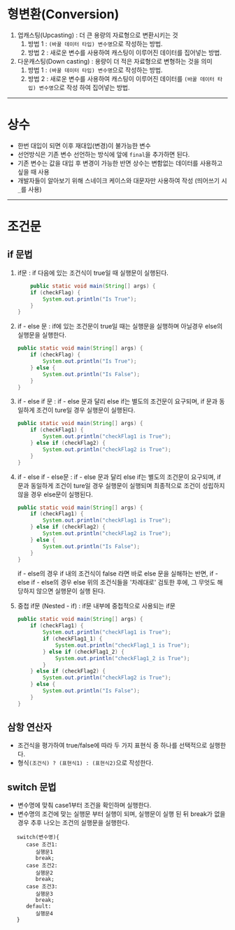 # 형변환(Conversion)

1. 업캐스팅(Upcasting) : 더 큰 용량의 자료형으로 변환시키는 것
    1. 방법 1 : `(바꿀 데이터 타입) 변수명`으로 작성하는 방법.
    2. 방법 2 : 새로운 변수를 사용하여 캐스팅이 이루어진 데이터를 집어넣는 방법.
2. 다운캐스팅(Down casting) : 용량이 더 적은 자료형으로 변형하는 것을 의미
    1. 방법 1 : `(바꿀 데이터 타입) 변수명`으로 작성하는 방법.
    2. 방법 2 : 새로운 변수를 사용하여 캐스팅이 이루어진 데이터를 `(바꿀 데이터 타입) 변수명`으로 작성 하여 집어넣는 방법.

---------

# 상수

- 한번 대입이 되면 이후 재대입(변경)이 불가능한 변수
- 선언방식은 기존 변수 선언하는 방식에 앞에 `final`을 추가하면 된다.
- 기존 변수는 값을 대입 후 변경이 가능한 반면 상수는 변함없는 데이터를 사용하고 싶을 때 사용
- 개발자들이 알아보기 위해 스네이크 케이스와 대문자만 사용하여 작성 (띄어쓰기 시 `_`를 사용)

---------

# 조건문

## if 문법

1. if문 : if 다음에 있는 조건식이 true일 때 실행문이 실행된다.

   ```java
       public static void main(String[] args) {
       if (checkFlag) {
           System.out.println("Is True");
       }
   }
   ```

2. if - else 문 : if에 있는 조건문이 true일 때는 실행문을 실행하며 아닐경우 else의 실행문을 실행한다.

   ```java
   public static void main(String[] args) {
       if (checkFlag) {
           System.out.println("Is True");
       } else {
           System.out.println("Is False");
       }
   }
   ```

3. if - else if 문 : if - else 문과 달리 else if는 별도의 조건문이 요구되며,
   if 문과 동일하게 조건이 ture일 경우 실행문이 실행된다.

   ```java
   public static void main(String[] args) {
       if (checkFlag1) {
           System.out.println("checkFlag1 is True");
       } else if (checkFlag2) {
           System.out.println("checkFlag2 is True");
       }
   }
   ```

4. if - else if - else문 : if - else 문과 달리 else if는 별도의 조건문이 요구되며,
   if 문과 동일하게 조건이 ture일 경우 실행문이 실행되며 최종적으로 조건이 성립하지 않을 경우 else문이 실행된다.

   ```java
   public static void main(String[] args) {
       if (checkFlag1) {
           System.out.println("checkFlag1 is True");
       } else if (checkFlag2) {
           System.out.println("checkFlag2 is True");
       } else {
           System.out.println("Is False");
       }
   }
   ```

   if - else의 경우 if 내의 조건식이 false 라면 바로 else 문을 실해하는 반면,
   if - else if - else의 경우 else 위의 조건식들을 '차례대로' 검토한 후에,
   그 무엇도 해당하지 않으면 실행문이 실행 된다.

5. 중첩 if문 (Nested - if) : if문 내부에 중첩적으로 사용되는 if문

   ```java
   public static void main(String[] args) {
       if (checkFlag1) {
           System.out.println("checkFlag1 is True");
           if (checkFlag1_1) {
               System.out.println("checkFlag1_1 is True");
           } else if (checkFlag1_2) {
               System.out.println("checkFlag1_2 is True");
           }
       } else if (checkFlag2) {
           System.out.println("checkFlag2 is True");
       } else {
           System.out.println("Is False");
       }
   }
   ```

## 삼항 연산자

- 조건식을 평가하여 true/false에 따라 두 가지 표현식 중 하나를 선택적으로 실행한다.
- 형식`(조건식) ? (표현식1) : (표현식2)`으로 작성한다.

## switch 문법
- 변수명에 맞춰 case1부터 조건을 확인하며 실행한다.
- 변수명의 조건에 맞는 실행문 부터 실행이 되며, 실행문이 실행 된 뒤 break가 없을경우
   추후 나오는 조건의 실행문을 실행한다.
```
   switch(변수명){
      case 조건1:
         실행문1
         break;
      case 조건2:
         실행문2
         break;
      case 조건3:
         실행문3
         break;
      default:
         실행문4 
   }
```


